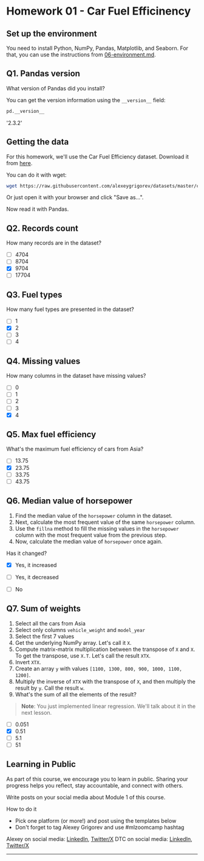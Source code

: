 # Homework 01 - Car Fuel Efficinency

## Set up the environment

You need to install Python, NumPy, Pandas, Matplotlib, and Seaborn. For that, you can use the instructions from
[06-environment.md](../../../01-intro/06-environment.md).

## Q1. Pandas version

What version of Pandas did you install?

You can get the version information using the `__version__` field:

```python
pd.__version__
```
'2.3.2'

## Getting the data 

For this homework, we'll use the Car Fuel Efficiency dataset. Download it from <a href='https://raw.githubusercontent.com/alexeygrigorev/datasets/master/car_fuel_efficiency.csv'>here</a>.

You can do it with wget:
```bash
wget https://raw.githubusercontent.com/alexeygrigorev/datasets/master/car_fuel_efficiency.csv
```

Or just open it with your browser and click "Save as...".

Now read it with Pandas.

## Q2. Records count

How many records are in the dataset?

- [ ] 4704
- [ ] 8704
- [x] 9704  
- [ ] 17704

## Q3. Fuel types

How many fuel types are presented in the dataset?

- [ ] 1
- [x] 2
- [ ] 3
- [ ] 4

## Q4. Missing values

How many columns in the dataset have missing values?

- [ ] 0
- [ ] 1
- [ ] 2
- [ ] 3
- [x] 4

## Q5. Max fuel efficiency

What's the maximum fuel efficiency of cars from Asia?

- [ ] 13.75
- [x] 23.75
- [ ]  33.75
- [ ] 43.75

## Q6. Median value of horsepower

1. Find the median value of the `horsepower` column in the dataset.
2. Next, calculate the most frequent value of the same `horsepower` column.
3. Use the `fillna` method to fill the missing values in the `horsepower` column with the most frequent value from the previous step.
4. Now, calculate the median value of `horsepower` once again.

Has it changed?


- [x] Yes, it increased
- [ ] Yes, it decreased
- [ ] No


## Q7. Sum of weights

1. Select all the cars from Asia
2. Select only columns `vehicle_weight` and `model_year`
3. Select the first 7 values
4. Get the underlying NumPy array. Let's call it `X`.
5. Compute matrix-matrix multiplication between the transpose of `X` and `X`. To get the transpose, use `X.T`. Let's call the result `XTX`.
6. Invert `XTX`.
7. Create an array `y` with values `[1100, 1300, 800, 900, 1000, 1100, 1200]`.
8. Multiply the inverse of `XTX` with the transpose of `X`, and then multiply the result by `y`. Call the result `w`.
9. What's the sum of all the elements of the result?

> **Note**: You just implemented linear regression. We'll talk about it in the next lesson.

- [ ] 0.051
- [x]  0.51
- [ ] 5.1
- [ ] 51

## Learning in Public

As part of this course, we encourage you to learn in public. Sharing your progress helps you reflect, stay accountable, and connect with others.

Write posts on your social media about Module 1 of this course.

How to do it
- Pick one platform (or more!) and post using the templates below
- Don't forget to tag Alexey Grigorev and use #mlzoomcamp hashtag

Alexey on social media: [LinkedIn](https://www.linkedin.com/in/agrigorev/), [Twitter/X](https://x.com/Al_Grigor)
DTC on social media: [LinkedIn](https://www.linkedin.com/company/datatalks-club/), [Twitter/X](https://x.com/DataTalksClub)

---
